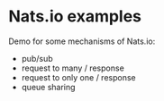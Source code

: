 # Nats.io examples

Demo for some mechanisms of Nats.io:
- pub/sub
- request to many / response
- request to only one / response
- queue sharing
